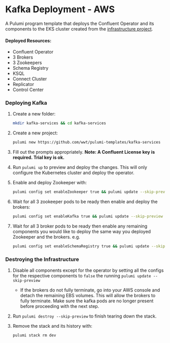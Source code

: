 # Kafka Deployment - AWS

A Pulumi program template that deploys the Confluent Operator and its components to the EKS cluster created from the [infrastructure project](https://github.com/wwt/pulumi-templates/tree/master/aws-eks-infra).

#### Deployed Resources:

* Confluent Operator
* 3 Brokers
* 3 Zookeepers
* Schema Registry
* KSQL
* Connect Cluster
* Replicator
* Control Center



### Deploying Kafka

1. Create a new folder:

   ```sh
   mkdir kafka-services && cd kafka-services
   ```

2. Create a new project:

   ```sh
   pulumi new https://github.com/wwt/pulumi-templates/kafka-services
   ```

3. Fill out the prompts appropriately. **Note: A Confluent License key is required. Trial key is ok.**

4. Run `pulumi up` to preview and deploy the changes. This will only configure the Kubernetes cluster and deploy the operator.

5. Enable and deploy Zookeeper with:

   ```sh
   pulumi config set enableZookeeper true && pulumi update --skip-preview
   ```

6. Wait for all 3 zookeeper pods to be ready then enable and deploy the brokers:

   ```sh
   pulumi config set enableKafka true && pulumi update --skip-preview
   ```

7. Wait for all 3 broker pods to be ready then enable any remaining components you would like to deploy the same way you deployed Zookeeper and the brokers. e.g.

   ```sh
   pulumi config set enableSchemaRegistry true && pulumi update --skip-preview
   ```

   

### Destroying the Infrastructure

1. Disable all components except for the operator by setting all the configs for the respective components to `false` the running `pulumi update --skip-preview`

   * If the brokers do not fully terminate, go into your AWS console and detach the remaining EBS volumes. This will allow the brokers to fully terminate. Make sure the kafka pods are no longer present before proceeding with the next step.

2. Run `pulumi destroy --skip-preview` to finish tearing down the stack.

3. Remove the stack and its history with:

   ```
   pulumi stack rm dev
   ```

   

